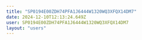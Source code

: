 ```yaml
---
title: "SP0194E00ZDH74PFA1J6444W1320WQ3XFQX14DM7"
date: 2024-12-10T12:13:24.649Z
user: SP0194E00ZDH74PFA1J6444W1320WQ3XFQX14DM7
layout: "users"
---
```

    